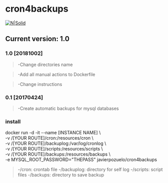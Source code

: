 # cron4backups
[![N|Solid](http://core0.staticworld.net/images/article/2015/07/docker-logo-copy-100594460-small.idge.png)](https://hub.docker.com/)
## Current version: 1.0
### 1.0 [20181002]
> -Change directories name

> -Add all manual actions to Dockerfile

> -Change instructions

### 0.1 [20170424]
> -Create automatic backups for mysql databases

### install

docker run -d -it --name [INSTANCE NAME] \\\
-v /[YOUR ROUTE]/cron:/resources/cron \\\
-v /[YOUR ROUTE]/backuplog:/var/log/cronlog \\\
-v /[YOUR ROUTE]/scripts:/resources/scripts \\\
-v /[YOUR ROUTE]/backups:/resources/backups \\\
-e MYSQL_ROOT_PASSWORD="THEPASS" javierpozuelo/cron4backups

> -/cron: crontab file
> -/backuplog: directory for self log
> -/scripts: script files
> -/backups: directory to save backup
